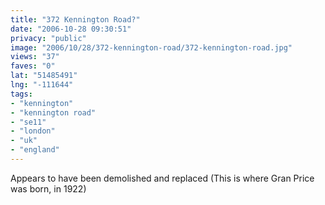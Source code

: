 ```yaml
---
title: "372 Kennington Road?"
date: "2006-10-28 09:30:51"
privacy: "public"
image: "2006/10/28/372-kennington-road/372-kennington-road.jpg"
views: "37"
faves: "0"
lat: "51485491"
lng: "-111644"
tags:
- "kennington"
- "kennington road"
- "se11"
- "london"
- "uk"
- "england"
---
```

Appears to have been demolished and replaced (This is where Gran Price was born, in 1922)
